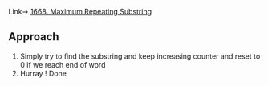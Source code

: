 Link-> [1668. Maximum Repeating Substring](https://leetcode.com/problems/maximum-repeating-substring/description/)

## Approach
1. Simply try to find the substring and keep increasing counter and reset to 0 if we reach end of word
2. Hurray ! Done